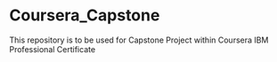 # Coursera_Capstone
This repository is to be used for Capstone Project within Coursera IBM Professional Certificate
